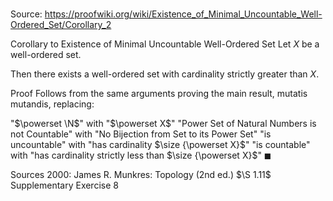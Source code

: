# 

Source: https://proofwiki.org/wiki/Existence_of_Minimal_Uncountable_Well-Ordered_Set/Corollary_2

Corollary to Existence of Minimal Uncountable Well-Ordered Set
Let $X$ be a well-ordered set.

Then there exists a well-ordered set with cardinality strictly greater than $X$.


Proof
Follows from the same arguments proving the main result, mutatis mutandis, replacing:

"$\powerset \N$" with "$\powerset X$"
"Power Set of Natural Numbers is not Countable" with "No Bijection from Set to its Power Set"
"is uncountable" with "has cardinality $\size {\powerset X}$"
"is countable" with "has cardinality strictly less than $\size {\powerset X}$"
$\blacksquare$


Sources
2000: James R. Munkres: Topology (2nd ed.) $\S 1.11$ Supplementary Exercise $8$




